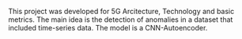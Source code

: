 This project was developed for 5G Arcitecture, Technology and basic metrics. The main idea is the detection of anomalies in a dataset that included time-series data. The model is a CNN-Autoencoder.
